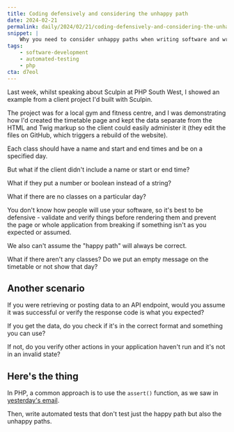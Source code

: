 ```yaml
---
title: Coding defensively and considering the unhappy path
date: 2024-02-21
permalink: daily/2024/02/21/coding-defensively-and-considering-the-unhappy-path
snippet: |
    Why you need to consider unhappy paths when writing software and writing defensive code.
tags:
    - software-development
    - automated-testing
    - php
cta: d7eol
---
```


Last week, whilst speaking about Sculpin at PHP South West, I showed an example from a client project I'd built with Sculpin.

The project was for a local gym and fitness centre, and I was demonstrating how I'd created the timetable page and kept the data separate from the HTML and Twig markup so the client could easily administer it (they edit the files on GitHub, which triggers a rebuild of the website).

Each class should have a name and start and end times and be on a specified day.

But what if the client didn't include a name or start or end time?

What if they put a number or boolean instead of a string?

What if there are no classes on a particular day?

You don't know how people will use your software, so it's best to be defensive - validate and verify things before rendering them and prevent the page or whole application from breaking if something isn't as you expected or assumed.

We also can't assume the "happy path" will always be correct.

What if there aren't any classes? Do we put an empty message on the timetable or not show that day?

## Another scenario

If you were retrieving or posting data to an API endpoint, would you assume it was successful or verify the response code is what you expected?

If you get the data, do you check if it's in the correct format and something you can use?

If not, do you verify other actions in your application haven't run and it's not in an invalid state?

## Here's the thing

In PHP, a common approach is to use the `assert()` function, as we saw in [yesterday's email][yesterday].

Then, write automated tests that don't test just the happy path but also the unhappy paths.

[yesterday]: {{site.url}}/archive/2024/02/20/which-level-is-right-for-you
